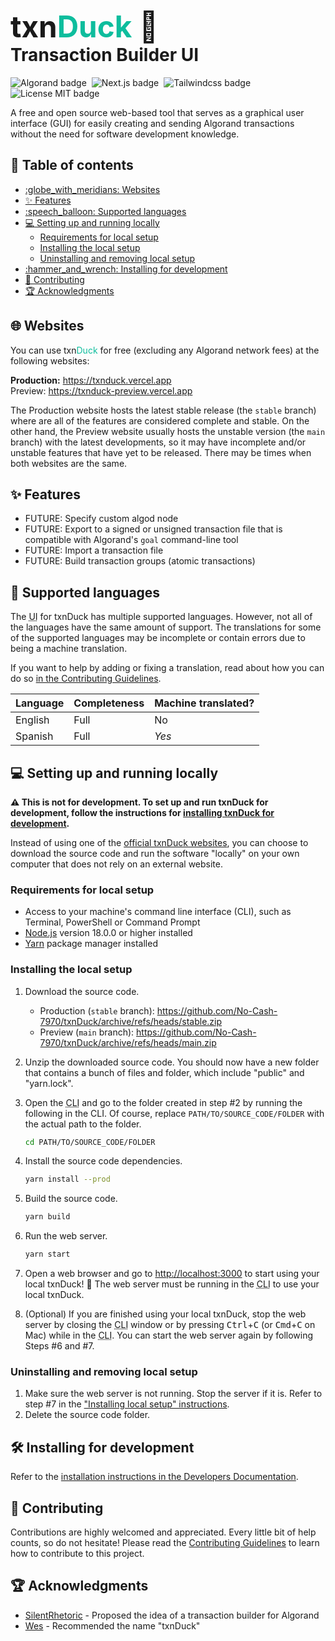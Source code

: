 <h1>
    <div style="font-size:1.7em">txn<span style="color:#0ebd9d">Duck</span> 🦆</div>
    Transaction Builder UI
</h1>

![Algorand badge](https://img.shields.io/badge/Algorand-006883?style=for-the-badge&logo=Algorand)&nbsp;
![Next.js badge](https://img.shields.io/badge/Next.js-black?style=for-the-badge&logo=next.js)&nbsp;
![Tailwindcss badge](https://img.shields.io/badge/Tailwindcss-0ea5e9?style=for-the-badge&logo=tailwindcss&logoColor=white)&nbsp;
![License MIT badge](https://img.shields.io/github/license/No-Cash-7970/txnDuck?style=for-the-badge&color=8e5548)

A free and open source web-based tool that serves as a graphical user interface
(GUI) for easily creating and sending Algorand transactions without the need for
software development knowledge.

<!-- omit in toc -->
## :compass: Table of contents

- [:globe\_with\_meridians: Websites](#globe_with_meridians-websites)
- [:sparkles: Features](#sparkles-features)
- [:speech\_balloon: Supported languages](#speech_balloon-supported-languages)
- [:computer: Setting up and running locally](#computer-setting-up-and-running-locally)
  - [Requirements for local setup](#requirements-for-local-setup)
  - [Installing the local setup](#installing-the-local-setup)
  - [Uninstalling and removing local setup](#uninstalling-and-removing-local-setup)
- [:hammer\_and\_wrench: Installing for development](#hammer_and_wrench-installing-for-development)
- [:handshake: Contributing](#handshake-contributing)
- [:trophy: Acknowledgments](#trophy-acknowledgments)

## :globe_with_meridians: Websites

You can use txn<span style="color:#0ebd9d">Duck</span> for free (excluding any
Algorand network fees) at the following websites:

**Production:** <https://txnduck.vercel.app>  
Preview: <https://txnduck-preview.vercel.app>

The Production website hosts the latest stable release (the `stable` branch)
where are all of the features are considered complete and stable. On the other
hand, the Preview website usually hosts the unstable version (the `main` branch)
with the latest developments, so it may have incomplete and/or unstable features
that have yet to be released. There may be times when both websites are the
same.

## :sparkles: Features

- FUTURE: Specify custom algod node
- FUTURE: Export to a signed or unsigned transaction file that is compatible
  with Algorand's `goal` command-line tool
- FUTURE: Import a transaction file
- FUTURE: Build transaction groups (atomic transactions)

## :speech_balloon: Supported languages

The <abbr title="user interface">UI</abbr> for txnDuck has multiple supported
languages. However, not all of the languages have the same amount of support.
The translations for some of the supported languages may be incomplete or
contain errors due to being a machine translation.

If you want to help by adding or fixing a translation, read about how you can do
so [in the Contributing Guidelines](.github/CONTRIBUTING.md#submitting-translations).

Language | Completeness | Machine translated?
---------|--------------|---------------------
English  | Full         | No
Spanish  | Full         | *Yes*

## :computer: Setting up and running locally

**:warning: This is not for development. To set up and run txnDuck for
development, follow the instructions for
[installing txnDuck for development](#hammer_and_wrench-installing-for-development).**

Instead of using one of the [official txnDuck websites](#globe_with_meridians-websites),
you can choose to download the source code and run the software "locally" on
your own computer that does not rely on an external website.

### Requirements for local setup

- Access to your machine's command line interface (CLI), such as Terminal,
  PowerShell or Command Prompt
- [Node.js](https://nodejs.org/en) version 18.0.0 or higher installed
- [Yarn](https://yarnpkg.com/getting-started/install) package manager installed

### Installing the local setup

1. Download the source code.
    - Production (`stable` branch):
      <https://github.com/No-Cash-7970/txnDuck/archive/refs/heads/stable.zip>
    - Preview (`main` branch):
      <https://github.com/No-Cash-7970/txnDuck/archive/refs/heads/main.zip>
2. Unzip the downloaded source code. You should now have a new folder that
   contains a bunch of files and folder, which include "public" and "yarn.lock".
3. Open the <abbr title="Command Line Interface">CLI</abbr> and go to the folder
   created in step #2 by running the following in the CLI. Of course, replace
   `PATH/TO/SOURCE_CODE/FOLDER` with the actual path to the folder.

    ```bash
    cd PATH/TO/SOURCE_CODE/FOLDER
    ```

4. Install the source code dependencies.

    ```bash
    yarn install --prod
    ```

5. Build the source code.

    ```bash
    yarn build
    ```

6. Run the web server.

    ```bash
    yarn start
    ```

7. Open a web browser and go to <http://localhost:3000> to start using your
   local txnDuck! :tada: The web server must be running in the
   <abbr title="Command Line Interface">CLI</abbr> to use your local txnDuck.
8. (Optional) If you are finished using your local txnDuck, stop the web server
   by closing the <abbr title="Command Line Interface">CLI</abbr> window or by
   pressing <kbd>Ctrl</kbd>+<kbd>C</kbd> (or <kbd>Cmd</kbd>+<kbd>C</kbd> on Mac)
   while in the <abbr title="Command Line Interface">CLI</abbr>. You can start
   the web server again by following Steps #6 and #7.

### Uninstalling and removing local setup

1. Make sure the web server is not running. Stop the server if it is. Refer to
   step #7 in the ["Installing local setup" instructions](#installing-the-local-setup).
2. Delete the source code folder.

## :hammer_and_wrench: Installing for development

Refer to the [installation instructions in the Developers
Documentation](docs/DEVELOPERS.md#installing-the-development-environment).

## :handshake: Contributing

Contributions are highly welcomed and appreciated. Every little bit of help
counts, so do not hesitate! Please read the [Contributing Guidelines](.github/CONTRIBUTING.md)
to learn how to contribute to this project.

## :trophy: Acknowledgments

- [SilentRhetoric](https://github.com/SilentRhetoric) - Proposed the idea of a
  transaction builder for Algorand
- [Wes](https://github.com/WesleyMiller1998) - Recommended the name "txnDuck"
